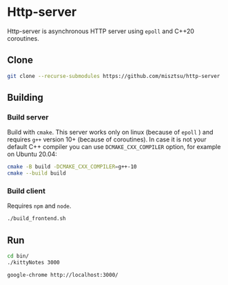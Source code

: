 # Http-server

Http-server is asynchronous HTTP server using `epoll` and C++20 coroutines.

## Clone

```sh
git clone --recurse-submodules https://github.com/misztsu/http-server
```

## Building

### Build server

Build with `cmake`. This server works only on linux (because of `epoll` )
and requires `g++` version 10+ (because of coroutines).
In case it is not your default C++ compiler you can use
`DCMAKE_CXX_COMPILER` option, for example on Ubuntu 20.04:

```sh
cmake -B build -DCMAKE_CXX_COMPILER=g++-10
cmake --build build
```

### Build client

Requires `npm` and `node`.

```sh
./build_frontend.sh
```

## Run

```sh
cd bin/
./kittyNotes 3000
```

```sh
google-chrome http://localhost:3000/
```